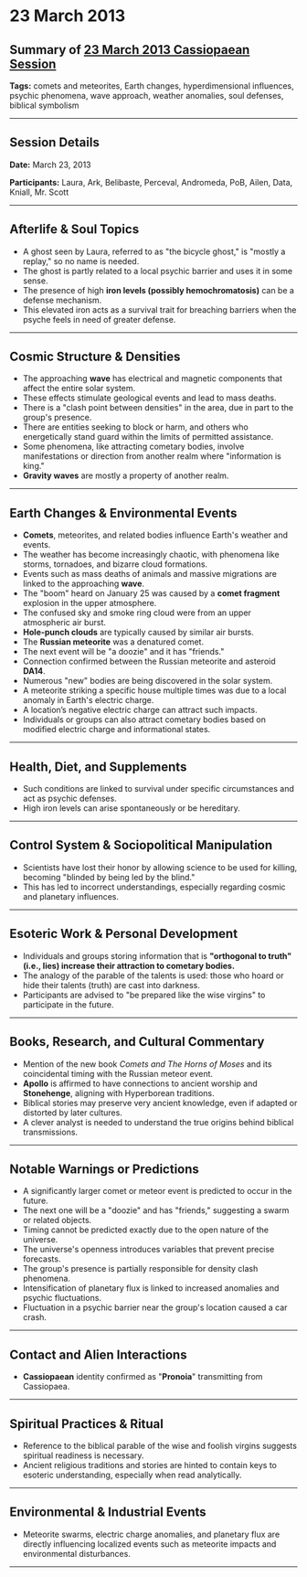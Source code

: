 # 23 March 2013

## Summary of [23 March 2013 Cassiopaean Session](https://cassiopaea.org/forum/threads/session-23-march-2013.30858/#post-405450)

**Tags:** comets and meteorites, Earth changes, hyperdimensional influences, psychic phenomena, wave approach, weather anomalies, soul defenses, biblical symbolism

---


## Session Details

**Date:** March 23, 2013

**Participants:** Laura, Ark, Belibaste, Perceval, Andromeda, PoB, Ailen, Data, Kniall, Mr. Scott

---


## Afterlife & Soul Topics

- A ghost seen by Laura, referred to as "the bicycle ghost," is "mostly a replay," so no name is needed.
- The ghost is partly related to a local psychic barrier and uses it in some sense.
- The presence of high **iron levels (possibly hemochromatosis)** can be a defense mechanism.
- This elevated iron acts as a survival trait for breaching barriers when the psyche feels in need of greater defense.

---


## Cosmic Structure & Densities

- The approaching **wave** has electrical and magnetic components that affect the entire solar system.
- These effects stimulate geological events and lead to mass deaths.
- There is a "clash point between densities" in the area, due in part to the group's presence.
- There are entities seeking to block or harm, and others who energetically stand guard within the limits of permitted assistance.
- Some phenomena, like attracting cometary bodies, involve manifestations or direction from another realm where "information is king."
- **Gravity waves** are mostly a property of another realm.

---


## Earth Changes & Environmental Events

- **Comets**, meteorites, and related bodies influence Earth's weather and events.
- The weather has become increasingly chaotic, with phenomena like storms, tornadoes, and bizarre cloud formations.
- Events such as mass deaths of animals and massive migrations are linked to the approaching **wave**.
- The "boom" heard on January 25 was caused by a **comet fragment** explosion in the upper atmosphere.
- The confused sky and smoke ring cloud were from an upper atmospheric air burst.
- **Hole-punch clouds** are typically caused by similar air bursts.
- The **Russian meteorite** was a denatured comet.
- The next event will be "a doozie" and it has "friends."
- Connection confirmed between the Russian meteorite and asteroid **DA14**.
- Numerous "new" bodies are being discovered in the solar system.
- A meteorite striking a specific house multiple times was due to a local anomaly in Earth's electric charge.
- A location’s negative electric charge can attract such impacts.
- Individuals or groups can also attract cometary bodies based on modified electric charge and informational states.

---


## Health, Diet, and Supplements

- Such conditions are linked to survival under specific circumstances and act as psychic defenses.
- High iron levels can arise spontaneously or be hereditary.

---


## Control System & Sociopolitical Manipulation

- Scientists have lost their honor by allowing science to be used for killing, becoming "blinded by being led by the blind."
- This has led to incorrect understandings, especially regarding cosmic and planetary influences.

---


## Esoteric Work & Personal Development

- Individuals and groups storing information that is **"orthogonal to truth" (i.e., lies) increase their attraction to cometary bodies.**
- The analogy of the parable of the talents is used: those who hoard or hide their talents (truth) are cast into darkness.
- Participants are advised to "be prepared like the wise virgins" to participate in the future.

---


## Books, Research, and Cultural Commentary

- Mention of the new book *Comets and The Horns of Moses* and its coincidental timing with the Russian meteor event.
- **Apollo** is affirmed to have connections to ancient worship and **Stonehenge**, aligning with Hyperborean traditions.
- Biblical stories may preserve very ancient knowledge, even if adapted or distorted by later cultures.
- A clever analyst is needed to understand the true origins behind biblical transmissions.

---


## Notable Warnings or Predictions

- A significantly larger comet or meteor event is predicted to occur in the future.
- The next one will be a "doozie" and has "friends," suggesting a swarm or related objects.
- Timing cannot be predicted exactly due to the open nature of the universe.
- The universe's openness introduces variables that prevent precise forecasts.
- The group's presence is partially responsible for density clash phenomena.
- Intensification of planetary flux is linked to increased anomalies and psychic fluctuations.
- Fluctuation in a psychic barrier near the group's location caused a car crash.

---


## Contact and Alien Interactions

- **Cassiopaean** identity confirmed as "**Pronoia**" transmitting from Cassiopaea.

---


## Spiritual Practices & Ritual

- Reference to the biblical parable of the wise and foolish virgins suggests spiritual readiness is necessary.
- Ancient religious traditions and stories are hinted to contain keys to esoteric understanding, especially when read analytically.

---


## Environmental & Industrial Events

- Meteorite swarms, electric charge anomalies, and planetary flux are directly influencing localized events such as meteorite impacts and environmental disturbances.

---



